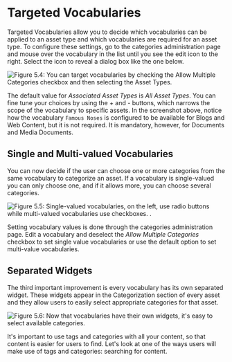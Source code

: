 # Targeted Vocabularies

Targeted Vocabularies allow you to decide which vocabularies can be applied to
an asset type and which vocabularies are required for an asset type. To
configure these settings, go to the categories administration page and mouse
over the vocabulary in the list until you see the edit icon to the right. Select
the icon to reveal a dialog box like the one below.

![Figure 5.4: You can target vocabularies by checking the *Allow Multiple 
Categories* checkbox and then selecting the 
Asset Types.](../../images/targeted-vocabularies.png)

The default value for *Associated Asset Types* is *All Asset Types*. You can
fine tune your choices by using the *+* and *-* buttons, which narrows the scope
of the vocabulary to specific assets. In the screenshot above, notice how the
vocabulary `Famous Noses` is configured to be available for Blogs and Web
Content, but it is not required. It is mandatory, however, for Documents and
Media Documents.

## Single and Multi-valued Vocabularies

You can now decide if the user can choose one or more categories from the same
vocabulary to categorize an asset. If a vocabulary is single-valued you can only
choose one, and if it allows more, you can choose several categories.

![Figure 5.5: Single-valued vocabularies, on the left, use radio buttons while 
multi-valued vocabularies use 
checkboxes. .](../../images/multi-valued-vocabularies.png)

Setting vocabulary values is done through the categories administration page.
Edit a vocabulary and deselect the *Allow Multiple Categories* checkbox to set
single value vocabularies or use the default option to set multi-value
vocabularies.

## Separated Widgets

The third important improvement is every vocabulary has its own separated
widget. These widgets appear in the Categorization section of every asset and
they allow users to easily select appropriate categories for that asset.

![Figure 5.6: Now that vocabularies have their own widgets, it's easy to select 
available  categories.](../../images/separated-widgets.png)

It's important to use tags and categories with all your content, so that content
is easier for users to find. Let's look at one of the ways users will make use
of tags and categories: searching for content. 
